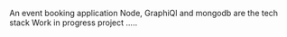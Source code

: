 An event booking application
Node, GraphiQl and mongodb are the tech stack
Work in progress project .....
